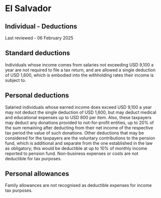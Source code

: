 # El Salvador
## Individual - Deductions
Last reviewed - 06 February 2025
## Standard deductions
Individuals whose income comes from salaries not exceeding USD 9,100 a year are not required to file a tax return, and are allowed a single deduction of USD 1,600, which is embodied into the withholding rates their income is subject to.
## Personal deductions
Salaried individuals whose earned income does exceed USD 9,100 a year may not deduct the single deduction of USD 1,600, but may deduct medical and educational expenses up to USD 800 per item.
Also, these taxpayers may deduct any donations provided to not-for-profit entities, up to 20% of the sum remaining after deducting from their net income of the respective tax period the value of such donations.
Other deductions that may be considered for the taxpayers are the voluntary contributions to the pension fund, which is additional and separate from the one established in the law as obligatory; this would be deductible at up to 10% of monthly income reported to pension fund.
Non-business expenses or costs are not deductible for tax purposes.
## Personal allowances
Family allowances are not recognised as deductible expenses for income tax purposes.
